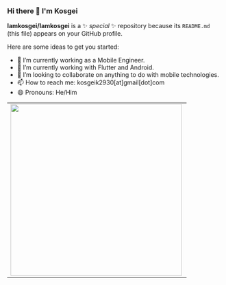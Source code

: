 ### Hi there 👋 I'm Kosgei

**Iamkosgei/Iamkosgei** is a ✨ _special_ ✨ repository because its `README.md` (this file) appears on your GitHub profile.

Here are some ideas to get you started:

- 🔭 I’m currently working as a Mobile Engineer.
- 🌱 I’m currently working with Flutter and Android.
- 👯 I’m looking to collaborate on anything to do with mobile technologies.
- 📫 How to reach me: kosgeik2930[at]gmail[dot]com
- 😄 Pronouns: He/Him
<center>
  <table>
  <tr>
      <td><img width="400px" align="left" src="https://github-readme-stats.vercel.app/api?username=Iamkosgei&count_private=true&show_icons=true&theme=dark&layout=compact" /></td>   
  </tr>   
  </table>
</center>
